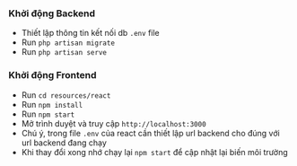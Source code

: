 ### Khởi động Backend
- Thiết lập thông tin kết nối db `.env` file
- Run `php artisan migrate`
- Run `php artisan serve`

### Khởi động Frontend
- Run `cd resources/react`
- Run `npm install`
- Run `npm start`
- Mở trình duyệt và truy cập `http://localhost:3000`
- Chú ý, trong file `.env` của react cần thiết lập url backend cho đúng với url backend đang chạy
- Khi thay đổi xong nhớ chạy lại `npm start` để cập nhật lại biến môi trường
